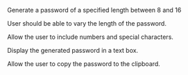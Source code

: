 Generate a password of a specified length between 8 and 16

User should be able to vary the length of the password.

Allow the user to include numbers and special characters.

Display the generated password in a text box.

Allow the user to copy the password to the clipboard.